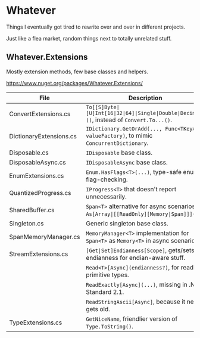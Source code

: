 # Whatever

Things I eventually got tired to rewrite over and over in different projects.

Just like a flea market, random things next to totally unrelated stuff.

## Whatever.Extensions

Mostly extension methods, few base classes and helpers.

https://www.nuget.org/packages/Whatever.Extensions/


| File | Description |
| - | - |
| ConvertExtensions.cs | `To[[S]Byte\|[U]Int[16\|32\|64]\|Single\|Double\|Decimal]()`, instead of `Convert.To...()`. |
| DictionaryExtensions.cs | `IDictionary.GetOrAdd(..., Func<TKey> valueFactory)`, to mimic `ConcurrentDictionary`. |
| Disposable.cs | `IDisposable` base class. |
| DisposableAsync.cs | `IDisposableAsync` base class. |
| EnumExtensions.cs | `Enum.HasFlags<T>(...)`, type-safe enum flag-checking.|
| QuantizedProgress.cs | `IProgress<T>` that doesn't report unnecessarily. |
| SharedBuffer.cs | `Span<T>` alternative for async scenarios + `As[Array\|[[ReadOnly][Memory\|Span]]]()`. |
| Singleton.cs | Generic singleton base class. |
| SpanMemoryManager.cs | `MemoryManager<T>` implementation for `Span<T>` as `Memory<T>` in async scenarios. |
| StreamExtensions.cs |`[Get\|Set]Endianness[Scope]`, gets/sets endianness for endian-aware stuff. |
| |`Read<T>[Async](endianness?)`, for reading primitive types. |
| |`ReadExactly[Async](...)`, missing in .NET Standard 2.1. |
| |`ReadStringAscii[Async]`, because it never gets old. |
| TypeExtensions.cs | `GetNiceName`, friendlier version of `Type.ToString()`.|